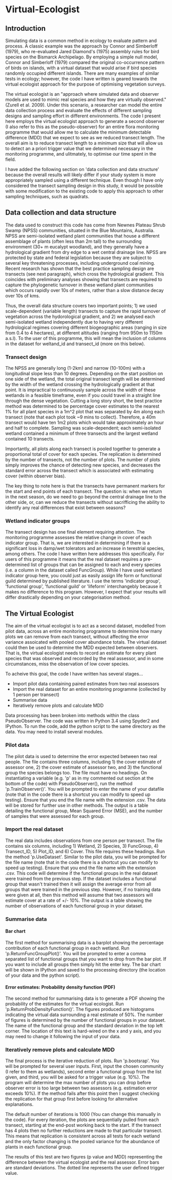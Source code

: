 # Virtual-Ecologist

## Introduction
Simulating data is a common method in ecology to evaluate pattern and process. A classic example was the approach by Connor and Simberloff (1979), who re-evaluated Jared Diamond's (1975) assembly rules for bird species on the Bismarck Archipelago. By employing a simple null model, Connor and Simberloff (1979) compared the original co-occurrence pattern of birds on islands, with a virtual dataset that would arise if bird species randomly occupied different islands. There are many examples of similar tests in ecology; however, the code I have written is geared towards the virtual ecologist approach for the purpose of optimising vegetation surveys.  

The virtual ecologist is an "approach where simulated data and observer models are used to mimic real species and how they  are virtually observed." (Zurell et al. 2009). Under this scenario, a researcher can model the entire data collection process and evaluate the effects of different sampling designs and sampling effort in different environments. The code I present here employs the virtual ecologist approach to generate a second observer (I also refer to this as the pseudo-observer) for an entire flora monitoring programme that would allow me to calculate the minimum detectable difference (MDD) that we expect to see as we reduced transect length. The overall aim is to reduce transect length to a minimum size that will allow us to detect an a priori trigger value that we determined necessary in the monitoring programme, and ulitmately, to optimise our time spent in the field.      

I have added the following section on 'data collection and data structure' because the overall results will likely differ if your study system is more appropriately sampled using a different technique. Even though I have only considered the transect sampling design in this study, it would be possible with some modification to the existing code to apply this approach to other sampling techniques, such as quadrats. 

## Data collection and data structure
The data used to construct this code has come from Newnes Plateau Shrub Swamp (NPSS) communities, situated in the Blue Mountains, Australia. NPSS are semi-isolated wetland plant communities that house a different assemblage of plants (often less than 2m tall) to the surrounding environment (30+ m eucalypt woodland), and they generally have a hydrological gradient from dry edge to a wet central drainage line. NPSS are protected by state and federal legislation because they are subject to several key threatening processes, including underground coal mining. Recent research has shown that the best practice sampling design are transects (see next paragraph), which cross the hydrological gradient. This coincides with  preliminary analyses showing that transects are required to capture the phylogenetic turnover in these wetland plant communities which occurs rapidly over 10s of meters, rather than a slow distance decay over 10s of kms. 

Thus, the overall data structure covers two important points; 1) we used scale-dependent (variable length) transects to capture the rapid turnover of vegetation across the hydorological gradient, and 2) we analysed each semi-isolated wetland independently due to having very different hydrological regimes covering different biogeographic areas (ranging in size from 0.4 to 4 hectares), at different altitudes (ranging from 950m to 1150m a.s.l). To the user of this programme, this will mean the inclusion of columns in the dataset for weltand_id and transect_id (more on this below).     

### Transect design
The NPSS are generally long (1-2km) and narrow (10-100m) with a longitudinal slope less than 10 degrees. Depending on the start position on one side of the wetland, the total original transect length will be determined by the width of the wetland crossing the hydrologically gradient at that point. It is impractical to continuously sample across the width of these wetlands in a feasible timeframe, even if you could travel in a straight line through the dense vegetation. Cutting a long story short, the best practice method was determined to be percentage cover estimates to the nearest 1% for all plant species in a 1m^2 plot that was separated by 4m along each transect (note that each plot took ~9 mins to collect). Therefore, a 40m transect would have ten 1m2 plots which would take approximately an hour and half to complete. Sampling was scale-dependent; each semi-isolated wetland contained a minimum of three transects and the largest wetland contained 10 transects. 

Importantly, all plots along each transect is pooled together to generate a proportional total of cover for each species. The replication is determined by the number of transects, not the number of plots. The number of plots simply improves the chance of detecting new species, and decreases the standard error across the transect which is associated with estimating cover (within observer bias).   

The key thing to note here is that the transects have permanent markers for the start and end points of each transect. The question is: when we return in the next season, do we need to go beyond the central drainage line to the other side, or, can we reduce the transects without sacrifficing the ability to identify any real differences that exist between seasons?

### Wetland indicator groups
The transect design has one final element requiring attention. The monitoring programme assesses the relative change in cover of each indicator group. That is, we are interested in determining if there is a significant loss in damp/wet tolerators and an increase in terestrial species, among others. The code I have written here addresses this specifically. For users of this programme it means that the real dataset requires a pre-determined list of groups that can be assigned to each and every species (i.e. a column in the dataset called FuncGroup). While I have used wetland indicator group here, you could just as easily assign life form or functional guild determined by published literature. I use the terms 'indicator group', 'functional group', 'functional guild' or 'lifeform' interchangebly because it makes no difference to this program. However, I expect that your results will differ drastically depending on your categorisation method. 

## The Virtual Ecologist
The aim of the virtual ecologist is to act as a second dataset, modelled from pilot data, across an entire monitoring programme to determine how many plots we can remove from each transect, without affecting the error variance assoicated with pooled cover abundance totals. The virtual dataset could then be used to determine the MDD expected between observers. 
That is, the virtual ecologist needs to record an estimate for every plant species that was observed and recorded by the real assessor, and in some circumstances, miss the observation of low cover species.

To acheive this goal, the code I have written has several stages...
* Import pilot data containing paired estimates from two real assessors
* Import the real dataset for an entire monitoring programme (collected by 1 person per transect)
* Summarise data
* Iteratively remove plots and calculate MDD

Data processing has been broken into methods within the class PseudoObserver. The code was written in Python 3.4 using Spyder2 and IPython. To run the code, add the python script to the same directory as the data. You may need to install several modules.

### Pilot data
The pilot data is used to determine the error expected between two real people. The file contains three columns, including 1) the cover estimate of assessor one, 2) the cover estimate of assessor two, and 3) the functional group the species belongs too. The file must have no headings. On instantiating a variable (e.g. 'p' as in my commented out section at the bottom of the code) with PseudoObserver(), run the method 'p.TrainObserver()'. You will be prompted to enter the name of your datafile (note that in the code there is a shortcut you can modify to speed up testing). Ensure that you end the file name with the extension .csv. The data will be stored for further use in other methods. The output is a table detailing the functional group, Mean Squared Error (MSE), and the number of samples that were assessed for each group.  

### Import the real dataset
The real data includes observations from one person per transect. The file contains six columns, including 1) Wetland, 2) Species, 3) FuncGroup, 4) Transect_ID, 5) Plot_ID, and 6) Cover. This file requires these headings. Run the method 'p.UseDataset'. Similar to the pilot data, you will be prompted for the file name (note that in the code there is a shortcut you can modify to speed up testing). Ensure that you end the file name with the extension .csv. This code will determine if the functional groups in the real dataset were trained from the previous step. If the dataset includes a functional group that wasn't trained then it will assign the average error from all groups that were trained in the previous step. However, if no training data were given at all, then this method will assume that two assessors will estimate cover at a rate of +/- 10%. The output is a table showing the number of observations of each functional group in your dataset. 

### Summarise data
#### Bar chart
The first method for summarising data is a barplot showing the percentage contribution of each functional group in each wetland. Run 'p.ReturnFuncGroupPlot()'. You will be prompted to enter a comma separated list of functional groups that you want to drop from the bar plot. If you want to include all groups then simply hit the enter key. The bar chart will be shown in IPython and saved to the processing directory (the location of your data and the python script). 

#### Error estimates: Probability density function (PDF)
The second method for summarising data is to generate a PDF showing the probability of the estimates for the virtual ecologist. Run 'p.ReturnProbDensityFunction()'. The figures produced are histograms indicating the virtual data surrounding a real estimate of 50%. The number of figures is determined by the number of functional groups in your dataset. The name of the functional group and the standard deviation in the top left corner. The location of this text is hard-wired on the x and y axis, and you may need to change it following the input of your data. 

### Iteratively remove plots and calculate MDD
The final process is the iterative reduction of plots. Run 'p.bootsrap'. You will be prompted for several user inputs. First, input the chosen community (I refer to them as wetlands), second enter a functional group from the list given, and third, you will be asked for a trigger value (e.g. 10%). The program will determine the max number of plots you can drop before observer error is too large between two assessors (e.g. estimation error exceeds 10%). If the method fails after this point then I suggest checking the replication for that group first before looking for alternative explanations. 

The default number of iterations is 1000 (You can change this manually in the code). For every iteration, the plots are sequentially pulled from each transect, starting at the end-post working back to the start. If the transect has 4 plots then no further reductions are made to that particular transect. This means that replication is consistent across all tests for each wetland and the only factor changing is the pooled variance for the abundance of plants in each functional group.   

The results of this test are two figures (p value and MDD) representing the difference between the virtual ecologist and the real assessor. Error bars are standard deviations. The dotted line represents the user defined trigger value.





